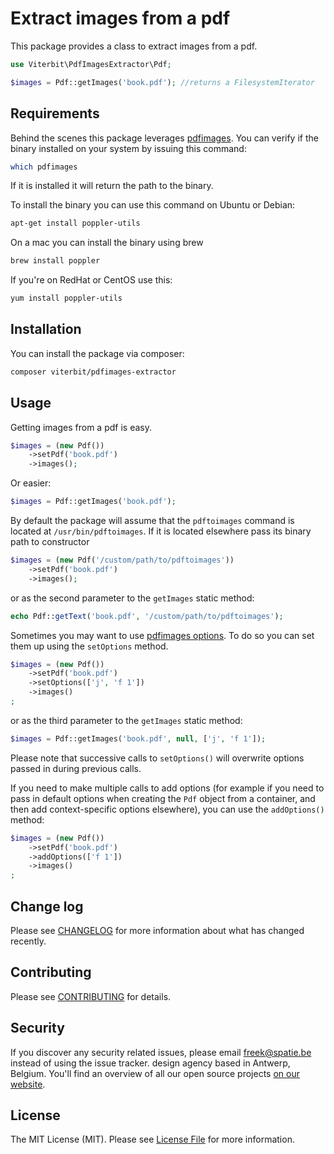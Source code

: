 # Extract images from a pdf

This package provides a class to extract images from a pdf.

```php
use Viterbit\PdfImagesExtractor\Pdf;

$images = Pdf::getImages('book.pdf'); //returns a FilesystemIterator
```

## Requirements

Behind the scenes this package leverages [pdfimages](https://en.wikipedia.org/wiki/Pdfimages). You can verify if the binary installed on your system by issuing this command:

```bash
which pdfimages
```

If it is installed it will return the path to the binary.

To install the binary you can use this command on Ubuntu or Debian:

```bash
apt-get install poppler-utils
```

On a mac you can install the binary using brew

```bash
brew install poppler
```

If you're on RedHat or CentOS use this:

```bash
yum install poppler-utils
```

## Installation

You can install the package via composer:

```bash
composer viterbit/pdfimages-extractor
```

## Usage

Getting images from a pdf is easy.

```php
$images = (new Pdf())
    ->setPdf('book.pdf')
    ->images();
```

Or easier:

```php
$images = Pdf::getImages('book.pdf');
```

By default the package will assume that the `pdftoimages` command is located at `/usr/bin/pdftoimages`.
If it is located elsewhere pass its binary path to constructor

```php
$images = (new Pdf('/custom/path/to/pdftoimages'))
    ->setPdf('book.pdf')
    ->images();
```

or as the second parameter to the `getImages` static method:

```php
echo Pdf::getText('book.pdf', '/custom/path/to/pdftoimages');
```

Sometimes you may want to use [pdfimages options](https://linux.die.net/man/1/pdfimages). To do so you can set them up using the `setOptions` method.

```php
$images = (new Pdf())
    ->setPdf('book.pdf')
    ->setOptions(['j', 'f 1'])
    ->images()
;
```

or as the third parameter to the `getImages` static method:

```php
$images = Pdf::getImages('book.pdf', null, ['j', 'f 1']);
```

Please note that successive calls to `setOptions()` will overwrite options passed in during previous calls.

If you need to make multiple calls to add options (for example if you need to pass in default options when creating
the `Pdf` object from a container, and then add context-specific options elsewhere), you can use the `addOptions()` method:

 ```php
$images = (new Pdf())
     ->setPdf('book.pdf')
     ->addOptions(['f 1'])
     ->images()
 ;
 ```

## Change log

Please see [CHANGELOG](CHANGELOG.md) for more information about what has changed recently.

## Contributing

Please see [CONTRIBUTING](CONTRIBUTING.md) for details.

## Security

If you discover any security related issues, please email freek@spatie.be instead of using the issue tracker.
design agency based in Antwerp, Belgium. You'll find an overview of all our open source projects [on our website](https://spatie.be/opensource).

## License

The MIT License (MIT). Please see [License File](LICENSE.md) for more information.
